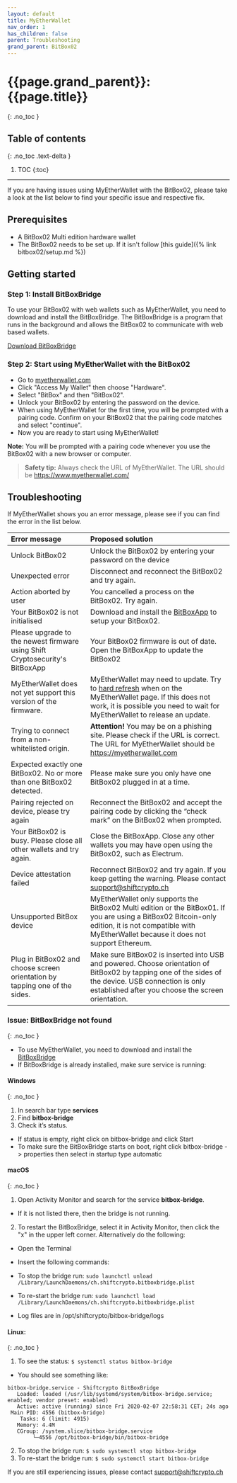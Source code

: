 ```yaml
---
layout: default
title: MyEtherWallet
nav_order: 1
has_children: false
parent: Troubleshooting
grand_parent: BitBox02
---
```


# {{page.grand_parent}}: {{page.title}}
{: .no_toc }

## Table of contents
{: .no_toc .text-delta }

1. TOC
{:toc}

---

If you are having issues using MyEtherWallet with the BitBox02, please take a look at the list below to find your specific issue and respective fix.

## Prerequisites
- A BitBox02 Multi edition hardware wallet
- The BitBox02 needs to be set up. If it isn't follow [this guide]({% link bitbox02/setup.md %})


## Getting started

### Step 1: Install BitBoxBridge
To use your BitBox02 with web wallets such as MyEtherWallet, you need to download and install the BitBoxBridge. The BitBoxBridge is a program that runs in the background and allows the BitBox02 to communicate with web based wallets.

[Download BitBoxBridge](https://shiftcrypto.ch/start/)

### Step 2: Start using MyEtherWallet with the BitBox02
- Go to [myetherwallet.com](https://www.myetherwallet.com/)
- Click "Access My Wallet" then choose "Hardware".
- Select "BitBox" and then "BitBox02".
- Unlock your BitBox02 by entering the password on the device.
- When using MyEtherWallet for the first time, you will be prompted with a pairing code. Confirm on your BitBox02 that the pairing code matches and select "continue".
- Now you are ready to start using MyEtherWallet!

**Note:** You will be prompted with a pairing code whenever you use the BitBox02 with a new browser or computer.


> **Safety tip:** Always check the URL of  MyEtherWallet. The URL should be https://www.myetherwallet.com/


## Troubleshooting
If MyEtherWallet shows you an error message, please see if you can find the error in the list below.

| Error message| Proposed solution |
|:-------------|:------------------|
| Unlock BitBox02  | Unlock the BitBox02 by entering your password on the device|
| Unexpected error | Disconnect and reconnect the BitBox02 and try again.  |
| Action aborted by user  | You cancelled a process on the BitBox02. Try again.  |
| Your BitBox02 is not initialised | Download and install the [BitBoxApp](https://shiftcrypto.ch/start/) to setup your BitBox02.|
| Please upgrade to the newest firmware using Shift Cryptosecurity's BitBoxApp| Your BitBox02 firmware is out of date. Open the BitBoxApp to update the BitBox02 |
| MyEtherWallet does not yet support this version of the firmware. | MyEtherWallet may need to update. Try to [hard refresh](https://fabricdigital.co.nz/blog/how-to-hard-refresh-your-browser-and-clear-cache) when on the MyEtherWallet page. If this does not work, it is possible you need to wait for MyEtherWallet to release an update. |
| Trying to connect from a non-whitelisted origin. |**Attention!** You may be on a phishing site. Please check if the URL is correct. The URL for MyEtherWallet should be https://myetherwallet.com |
| Expected exactly one BitBox02. No or more than one BitBox02 detected. | Please make sure you only have one BitBox02 plugged in at a time. |
| Pairing rejected on device, please try again | Reconnect the BitBox02 and accept the pairing code by clicking the “check mark” on the BitBox02 when prompted. |
| Your BitBox02 is busy. Please close all other wallets and try again. | Close the BitBoxApp. Close any other wallets you may have open using the BitBox02, such as Electrum. |
| Device attestation failed | Reconnect BitBox02 and try again. If you keep getting the warning. Please contact support@shiftcrypto.ch |
| Unsupported BitBox device | MyEtherWallet only supports the BitBox02 Multi edition or the BitBox01. If you are using a BitBox02 Bitcoin-only edition, it is not compatible with MyEtherWallet because it does not support Ethereum. |
| Plug in BitBox02 and choose screen orientation by tapping one of the sides. | Make sure BitBox02 is inserted into USB and powered. Choose orientation of BitBox02 by tapping one of the sides of the device. USB connection is only established after you choose the screen orientation. |

### Issue: BitBoxBridge not found
{: .no_toc }

- To use MyEtherWallet, you need to download and install the [BitBoxBridge](https://shiftcrypto.ch/start/)
- If BitBoxBridge is already installed, make sure service is running:

#### Windows
{: .no_toc }

1. In search bar type **services**
2. Find **bitbox-bridge**
3. Check it’s status.

- If status is empty, right click on bitbox-bridge and click Start
- To make sure the BitBoxBridge starts on boot, right click bitbox-bridge -> properties then select in startup type automatic

#### macOS
{: .no_toc }

1. Open Activity Monitor and search for the service **bitbox-bridge**.
  - If it is not listed there, then the bridge is not running.
2. To restart the BitBoxBridge, select it in Activity Monitor, then click the "x" in the upper left corner. Alternatively do the following:
  -	Open the Terminal
  -	Insert the following commands:
  - To stop the bridge run: `sudo launchctl unload /Library/LaunchDaemons/ch.shiftcrypto.bitboxbridge.plist`
  - To re-start the bridge run: `sudo launchctl load /Library/LaunchDaemons/ch.shiftcrypto.bitboxbridge.plist`


- Log files are in /opt/shiftcrypto/bitbox-bridge/logs

#### Linux:
{: .no_toc }

1. To see the status: `$ systemctl status bitbox-bridge`
- You should see something like:
```
bitbox-bridge.service - Shiftcrypto BitBoxBridge
   Loaded: loaded (/usr/lib/systemd/system/bitbox-bridge.service; enabled; vendor preset: enabled)
   Active: active (running) since Fri 2020-02-07 22:58:31 CET; 24s ago
 Main PID: 4556 (bitbox-bridge)
	Tasks: 6 (limit: 4915)
   Memory: 4.4M
   CGroup: /system.slice/bitbox-bridge.service
       	└─4556 /opt/bitbox-bridge/bin/bitbox-bridge
```
2. To stop the bridge run: `$ sudo systemctl stop bitbox-bridge`
3. To re-start the bridge run: `$ sudo systemctl start bitbox-bridge`






If you are still experiencing issues, please contact support@shiftcrypto.ch
